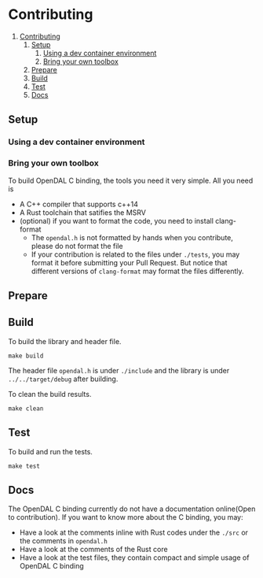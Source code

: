 # Contributing
1. [Contributing](#contributing)
   1. [Setup](#setup)
      1. [Using a dev container environment](#using-a-dev-container-environment)
      2. [Bring your own toolbox](#bring-your-own-toolbox)
   2. [Prepare](#prepare)
   3. [Build](#build)
   4. [Test](#test)
   5. [Docs](#docs)

## Setup

### Using a dev container environment

### Bring your own toolbox
To build OpenDAL C binding, the tools you need it very simple.
All you need is
- A C++ compiler that supports c++14
- A Rust toolchain that satifies the MSRV
- (optional) if you want to format the code, you need to install clang-format
    - The `opendal.h` is not formatted by hands when you contribute, please do not format the file
    - If your contribution is related to the files under `./tests`, you may format it before submitting
      your Pull Request. But notice that different versions of `clang-format` may format the files
      differently.

## Prepare

## Build
To build the library and header file.
```shell
make build
```
The header file `opendal.h` is under `./include` and the library is under `../../target/debug` after
building.

To clean the build results.
```shell
make clean
```

## Test
To build and run the tests.
```shell
make test
```

## Docs
The OpenDAL C binding currently do not have a documentation online(Open to contribution).
If you want to know more about the C binding, you may:
- Have a look at the comments inline with Rust codes under the `./src` or the comments in `opendal.h`
- Have a look at the comments of the Rust core
- Have a look at the test files, they contain compact and simple usage of OpenDAL C binding

